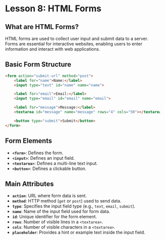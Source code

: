 # **Lesson 8: HTML Forms**

## **What are HTML Forms?**

HTML forms are used to collect user input and submit data to a server. Forms are essential for interactive websites, enabling users to enter information and interact with web applications.

## **Basic Form Structure**

```html
<form action="submit-url" method="post">
    <label for="name">Name:</label>
    <input type="text" id="name" name="name">

    <label for="email">Email:</label>
    <input type="email" id="email" name="email">

    <label for="message">Message:</label>
    <textarea id="message" name="message" rows="4" cols="50"></textarea>

    <button type="submit">Submit</button>
</form>
```
## **Form Elements**

-   **`<form>`**: Defines the form.
-   **`<input>`**: Defines an input field.
-   **`<textarea>`**: Defines a multi-line text input.
-   **`<button>`**: Defines a clickable button.

## **Main Attributes**
-   **`action`**: URL where form data is sent.
-   **`method`**: HTTP method (`get` or `post`) used to send data.
-   **`type`**: Specifies the input field type (e.g., `text`, `email`, `submit`).
-   **`name`**: Name of the input field used for form data.
-   **`id`**: Unique identifier for the form element.
-   **`rows`**: Number of visible lines in a `<textarea>`.
-   **`cols`**: Number of visible characters in a `<textarea>`.
- **`placeholder`**: Provides a hint or example text inside the input field.
<!--stackedit_data:
eyJoaXN0b3J5IjpbMTIzMzkxNzI1NiwxODUzNTE0NDk5LDczMD
k5ODExNl19
-->